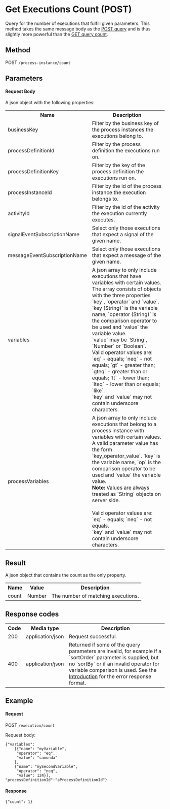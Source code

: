 Get Executions Count (POST)
===========================

Query for the number of executions that fulfill given parameters.
This method takes the same message body as the <a href="#!/execution/post-query" doc-location-highlight>POST query</a>
and is thus slightly more powerful than the <a href="#!/execution/get-query-count" doc-location-highlight>GET query count</a>.


Method
------

POST `/process-instance/count`


Parameters
----------

#### Request Body

A json object with the following properties:

<table class="table table-striped">
  <tr>
    <th>Name</th>
    <th>Description</th>
  </tr>
  <tr>
    <td>businessKey</td>
    <td>Filter by the business key of the process instances the executions belong to.</td>
  </tr>
  <tr>
    <td>processDefinitionId</td>
    <td>Filter by the process definition the executions run on.</td>
  </tr>
  <tr>
    <td>processDefinitionKey</td>
    <td>Filter by the key of the process definition the executions run on.</td>
  </tr>
  <tr>
    <td>processInstanceId</td>
    <td>Filter by the id of the process instance the execution belongs to.</td>
  </tr>
  <tr>
    <td>activityId</td>
    <td>Filter by the id of the activity the execution currently executes.</td>
  </tr>
  <tr>
    <td>signalEventSubscriptionName</td>
    <td>Select only those executions that expect a signal of the given name.</td>
  </tr>
  <tr>
    <td>messageEventSubscriptionName</td>
    <td>Select only those executions that expect a message of the given name.</td>
  </tr>
  <tr>
    <td>variables</td>
    <td>A json array to only include executions that have variables with certain values. <br/>
    The array consists of objects with the three properties `key`, `operator` and `value`.
    `key (String)` is the variable name, `operator (String)` is the comparison operator to be used and `value` the variable value.<br/>
    `value` may be `String`, `Number` or `Boolean`.
    <br/>
    Valid operator values are: `eq` - equals; `neq` - not equals; `gt` - greater than;
    `gteq` - greater than or equals; `lt` - lower than; `lteq` - lower than or equals;
    `like`.<br/>
    `key` and `value` may not contain underscore characters.      
    </td>
  </tr>
  <tr>
    <td>processVariables</td>
    <td>A json array to only include executions that belong to a process instance with variables with certain values. <br/>
    A valid parameter value has the form `key_operator_value`.
    `key` is the variable name, `op` is the comparison operator to be used and `value` the variable value.<br/>
    <strong>Note:</strong> Values are always treated as `String` objects on server side.<br/>
    <br/>
    Valid operator values are: `eq` - equals; `neq` - not equals.<br/>
    `key` and `value` may not contain underscore characters.      
    </td>
  </tr>
</table>


Result
------

A json object that contains the count as the only property.

<table class="table table-striped">
  <tr>
    <th>Name</th>
    <th>Value</th>
    <th>Description</th>
  </tr>
  <tr>
    <td>count</td>
    <td>Number</td>
    <td>The number of matching executions.</td>
  </tr>
</table>


Response codes
--------------

<table class="table table-striped">
  <tr>
    <th>Code</th>
    <th>Media type</th>
    <th>Description</th>
  </tr>
  <tr>
    <td>200</td>
    <td>application/json</td>
    <td>Request successful.</td>
  </tr>
  <tr>
    <td>400</td>
    <td>application/json</td>
    <td>Returned if some of the query parameters are invalid, for example if a `sortOrder` parameter is supplied, but no `sortBy`
    or if an invalid operator for variable comparison is used. See the <a href="/api-references/rest/#!/overview/introduction">Introduction</a> for the error response format.</td>
  </tr>
</table>


Example
-------

#### Request

POST `/execution/count`

Request body:

    {"variables": 
        [{"name": "myVariable",
         "operator": "eq",
         "value": "camunda"
        },
        {"name": "mySecondVariable",
         "operator": "neq",
         "value": 124}],
    "processDefinitionId":"aProcessDefinitionId"}

#### Response

    {"count": 1}